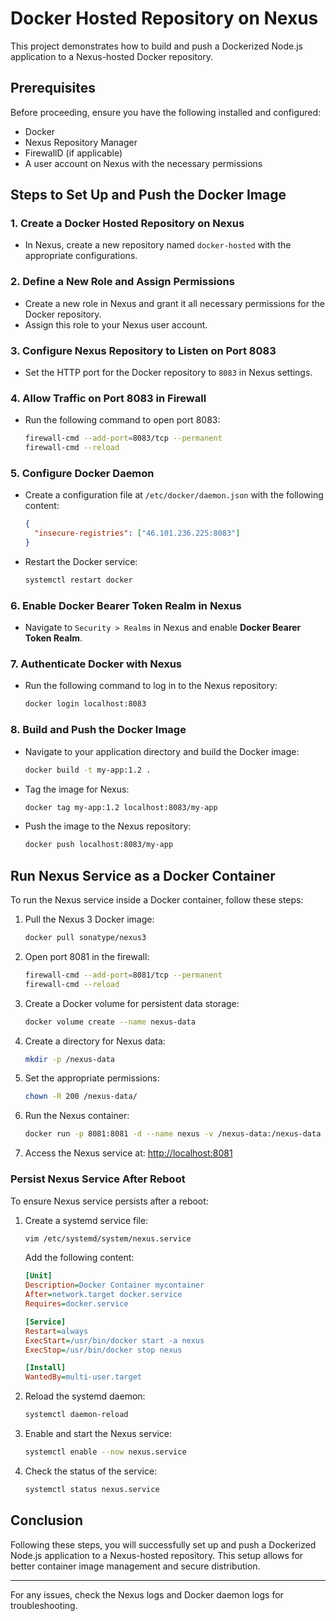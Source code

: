 #  Docker Hosted Repository on Nexus
This project demonstrates how to build and push a Dockerized Node.js application to a Nexus-hosted Docker repository.

## Prerequisites

Before proceeding, ensure you have the following installed and configured:
- Docker
- Nexus Repository Manager
- FirewallD (if applicable)
- A user account on Nexus with the necessary permissions

## Steps to Set Up and Push the Docker Image

### 1. Create a Docker Hosted Repository on Nexus
- In Nexus, create a new repository named `docker-hosted` with the appropriate configurations.

### 2. Define a New Role and Assign Permissions
- Create a new role in Nexus and grant it all necessary permissions for the Docker repository.
- Assign this role to your Nexus user account.

### 3. Configure Nexus Repository to Listen on Port 8083
- Set the HTTP port for the Docker repository to `8083` in Nexus settings.

### 4. Allow Traffic on Port 8083 in Firewall
- Run the following command to open port 8083:
  ```sh
  firewall-cmd --add-port=8083/tcp --permanent
  firewall-cmd --reload
  ```

### 5. Configure Docker Daemon
- Create a configuration file at `/etc/docker/daemon.json` with the following content:
  ```json
  {
    "insecure-registries": ["46.101.236.225:8083"]
  }
  ```
- Restart the Docker service:
  ```sh
  systemctl restart docker
  ```

### 6. Enable Docker Bearer Token Realm in Nexus
- Navigate to `Security > Realms` in Nexus and enable **Docker Bearer Token Realm**.

### 7. Authenticate Docker with Nexus
- Run the following command to log in to the Nexus repository:
  ```sh
  docker login localhost:8083
  ```

### 8. Build and Push the Docker Image
- Navigate to your application directory and build the Docker image:
  ```sh
  docker build -t my-app:1.2 .
  ```
- Tag the image for Nexus:
  ```sh
  docker tag my-app:1.2 localhost:8083/my-app
  ```
- Push the image to the Nexus repository:
  ```sh
  docker push localhost:8083/my-app
  ```

## Run Nexus Service as a Docker Container

To run the Nexus service inside a Docker container, follow these steps:

1. Pull the Nexus 3 Docker image:
   ```sh
   docker pull sonatype/nexus3
   ```
2. Open port 8081 in the firewall:
   ```sh
   firewall-cmd --add-port=8081/tcp --permanent
   firewall-cmd --reload
   ```
3. Create a Docker volume for persistent data storage:
   ```sh
   docker volume create --name nexus-data
   ```
4. Create a directory for Nexus data:
   ```sh
   mkdir -p /nexus-data
   ```
5. Set the appropriate permissions:
   ```sh
   chown -R 200 /nexus-data/
   ```
6. Run the Nexus container:
   ```sh
   docker run -p 8081:8081 -d --name nexus -v /nexus-data:/nexus-data sonatype/nexus3:latest
   ```
7. Access the Nexus service at: [http://localhost:8081](http://localhost:8081)

### Persist Nexus Service After Reboot

To ensure Nexus service persists after a reboot:

1. Create a systemd service file:
   ```sh
   vim /etc/systemd/system/nexus.service
   ```
   Add the following content:
   ```ini
   [Unit]
   Description=Docker Container mycontainer
   After=network.target docker.service
   Requires=docker.service

   [Service]
   Restart=always
   ExecStart=/usr/bin/docker start -a nexus
   ExecStop=/usr/bin/docker stop nexus

   [Install]
   WantedBy=multi-user.target
   ```
2. Reload the systemd daemon:
   ```sh
   systemctl daemon-reload
   ```
3. Enable and start the Nexus service:
   ```sh
   systemctl enable --now nexus.service
   ```
4. Check the status of the service:
   ```sh
   systemctl status nexus.service
   ```

## Conclusion
Following these steps, you will successfully set up and push a Dockerized Node.js application to a Nexus-hosted repository. This setup allows for better container image management and secure distribution.

---

For any issues, check the Nexus logs and Docker daemon logs for troubleshooting.



